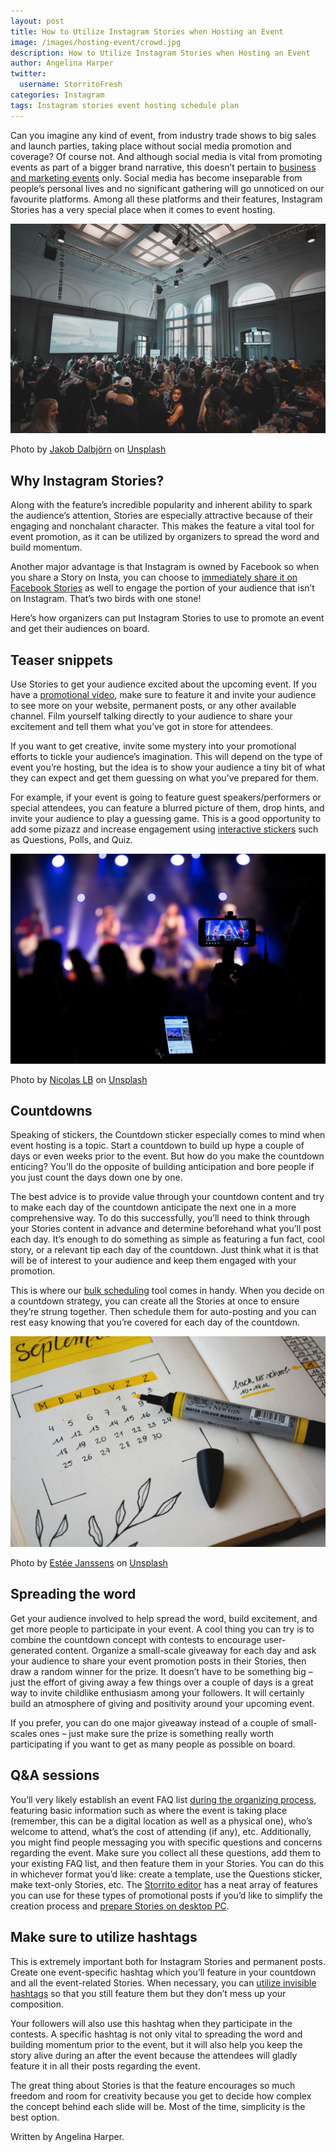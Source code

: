 ```yaml
---
layout: post
title: How to Utilize Instagram Stories when Hosting an Event
image: /images/hosting-event/crowd.jpg
description: How to Utilize Instagram Stories when Hosting an Event
author: Angelina Harper
twitter:
  username: StorritoFresh
categories: Instagram
tags: Instagram stories event hosting schedule plan
---
```


Can you imagine any kind of event, from industry trade shows to big sales and launch parties, taking place without social media promotion and coverage? Of course not.
And although social media is vital from promoting events as part of a bigger brand narrative, this doesn’t pertain to [business and marketing events](https://smallbusiness.chron.com/plan-business-events-4493.html) only. Social media has become inseparable from people’s personal lives and no significant gathering will go unnoticed on our favourite platforms. Among all these platforms and their features, Instagram Stories has a very special place when it comes to event hosting.

![Event](/images/hosting-event/crowd.jpg)
<!--more-->

Photo by [Jakob Dalbjörn](https://unsplash.com/photos/cuKJre3nyYc?utm_source=unsplash&utm_medium=referral&utm_content=creditCopyText) on [Unsplash](https://unsplash.com/search/photos/event-hosting?utm_source=unsplash&utm_medium=referral&utm_content=creditCopyText)

## Why Instagram Stories?
Along with the feature’s incredible popularity and inherent ability to spark the audience’s attention, Stories are especially attractive because of their engaging and nonchalant character. This makes the feature a vital tool for event promotion, as it can be utilized by organizers to spread the word and build momentum.

Another major advantage is that Instagram is owned by Facebook so when you share a Story on Insta, you can choose to [immediately share it on Facebook Stories](https://help.instagram.com/1936968516554161) as well to engage the portion of your audience that isn’t on Instagram. That’s two birds with one stone!

Here’s how organizers can put Instagram Stories to use to promote an event and get their audiences on board.

## Teaser snippets
Use Stories to get your audience excited about the upcoming event. If you have a [promotional video](https://photography.tutsplus.com/articles/6-tips-for-creating-event-promo-videos--cms-32930), make sure to feature it and invite your audience to see more on your website, permanent posts, or any other available channel. Film yourself talking directly to your audience to share your excitement and tell them what you’ve got in store for attendees.

If you want to get creative, invite some mystery into your promotional efforts to tickle your audience’s imagination. This will depend on the type of event you’re hosting, but the idea is to show your audience a tiny bit of what they can expect and get them guessing on what you’ve prepared for them. 

For example, if your event is going to feature guest speakers/performers or special attendees, you can feature a blurred picture of them, drop hints, and invite your audience to play a guessing game. This is a good opportunity to add some pizazz and increase engagement using [interactive stickers](https://blog.storrito.com/instagram/2018/11/22/How-to-Use-Instagram-Stories-to-Boost-Audience-Engagement.html) such as Questions, Polls, and Quiz.

![Event](/images/hosting-event/event.jpg)

Photo by [Nicolas LB](https://unsplash.com/photos/uVSyr0EUaLY?utm_source=unsplash&utm_medium=referral&utm_content=creditCopyText) on [Unsplash](https://unsplash.com/search/photos/event-hosting?utm_source=unsplash&utm_medium=referral&utm_content=creditCopyText)

## Countdowns
Speaking of stickers, the Countdown sticker especially comes to mind when event hosting is a topic. Start a countdown to build up hype a couple of days or even weeks prior to the event. But how do you make the countdown enticing? You’ll do the opposite of building anticipation and bore people if you just count the days down one by one. 

The best advice is to provide value through your countdown content and try to make each day of the countdown anticipate the next one in a more comprehensive way.  To do this successfully, you’ll need to think through your Stories content in advance and determine beforehand what you’ll post each day. It’s enough to do something as simple as featuring a fun fact, cool story, or a relevant tip each day of the countdown. Just think what it is that will be of interest to your audience and keep them engaged with your promotion. 

This is where our [bulk scheduling](https://blog.storrito.com/instagram/2018/11/26/auto-post-to-your-instagram-story-no-business-account-required.html) tool comes in handy. When you decide on a countdown strategy, you can create all the Stories at once to ensure they’re strung together. Then schedule them for auto-posting and you can rest easy knowing that you’re covered for each day of the countdown. 

![calendar](/images/hosting-event/calendar.jpg)

Photo by [Estée Janssens](https://unsplash.com/photos/zni0zgb3bkQ?utm_source=unsplash&utm_medium=referral&utm_content=creditCopyText) on [Unsplash](https://unsplash.com/search/photos/calendar?utm_source=unsplash&utm_medium=referral&utm_content=creditCopyText)

## Spreading the word

Get your audience involved to help spread the word, build excitement, and get more people to participate in your event. A cool thing you can try is to combine the countdown concept with contests to encourage user-generated content. Organize a small-scale giveaway for each day and ask your audience to share your event promotion posts in their Stories, then draw a random winner for the prize. It doesn’t have to be something big – just the effort of giving away a few things over a couple of days is a great way to invite childlike enthusiasm among your followers. It will certainly build an atmosphere of giving and positivity around your upcoming event.

If you prefer, you can do one major giveaway instead of a couple of small-scales ones – just make sure the prize is something really worth participating if you want to get as many people as possible on board. 

## Q&A sessions

You’ll very likely establish an event FAQ list [during the organizing process](https://www.eventbrite.com/blog/event-planning-tips-ds00/), featuring basic information such as where the event is taking place (remember, this can be a digital location as well as a physical one), who’s welcome to attend, what’s the cost of attending (if any), etc. Additionally, you might find people messaging you with specific questions and concerns regarding the event. Make sure you collect all these questions, add them to your existing FAQ list, and then feature them in your Stories. You can do this in whichever format you’d like: create a template, use the Questions sticker, make text-only Stories, etc. The [Storrito editor](https://app.storrito.com/) has a neat array of features you can use for these types of promotional posts if you’d like to simplify the creation process and [prepare Stories on desktop PC](https://blog.storrito.com/instagram/2018/11/06/Prepare-Instagram-Story-on-a-PC.html). 

## Make sure to utilize hashtags

This is extremely important both for Instagram Stories and permanent posts. Create one event-specific hashtag which you’ll feature in your countdown and all the event-related Stories. When necessary, you can [utilize invisible hashtags](https://blog.storrito.com/instagram/2019/01/08/add-invisible-hashtags-and-mentions-to-your-instagram-story.html) so that you still feature them but they don’t mess up your composition. 

Your followers will also use this hashtag when they participate in the contests. A specific hashtag is not only vital to spreading the word and building momentum prior to the event, but it will also help you keep the story alive during an after the event because the attendees will gladly feature it in all their posts regarding the event. 


The great thing about Stories is that the feature encourages so much freedom and room for creativity because you get to decide how complex the concept behind each slide will be. Most of the time, simplicity is the best option.

Written by Angelina Harper.